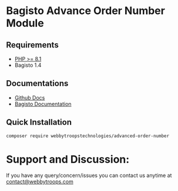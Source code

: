 # Bagisto Advance Order Number Module

## Requirements
- [PHP >= 8.1](http://php.net/)
- Bagisto 1.4 

## Documentations
- [Github Docs](https://github.com/bagisto/bagisto)
- [Bagisto Documentation](https://devdocs.bagisto.com/1.x/packages/)

## Quick Installation

```bash
composer require webbytroopstechnologies/advanced-order-number
```
#  Support and Discussion:
If you have any query/concern/issues you can contact us anytime at
contact@webbytroops.com
